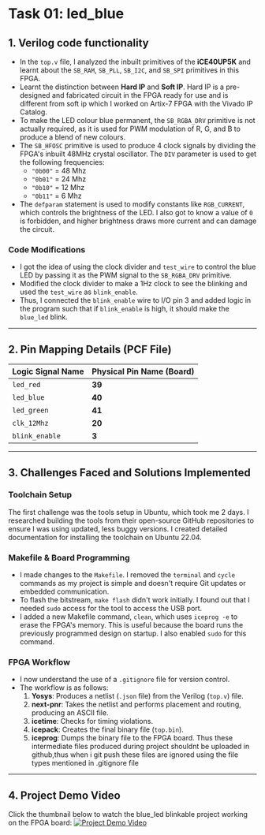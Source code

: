 # Task 01: led_blue

## 1. Verilog code functionality

* In the `top.v` file, I analyzed the inbuilt primitives of the **iCE40UP5K** and learnt about the `SB_RAM`, `SB_PLL`, `SB_I2C`, and `SB_SPI` primitives in this FPGA.
* Learnt the distinction between **Hard IP** and **Soft IP**. Hard IP is a pre-designed and fabricated circuit in the FPGA ready for use and is different from soft ip which I worked on Artix-7 FPGA with the Vivado IP Catalog.
* To make the LED colour blue permanent, the `SB_RGBA_DRV` primitive is not actually required, as it is used for PWM modulation of R, G, and B to produce a blend of new colours.
* The `SB_HFOSC` primitive is used to produce 4 clock signals by dividing the FPGA's inbuilt 48MHz crystal oscillator. The `DIV` parameter is used to get the following frequencies:
    * `"0b00"` = 48 Mhz
    * `"0b01"` = 24 Mhz
    * `"0b10"` = 12 Mhz
    * `"0b11"` = 6 Mhz
* The `defparam` statement is used to modify constants like `RGB_CURRENT`, which controls the brightness of the LED. I also got to know a value of `0` is forbidden, and higher brightness draws more current and can damage the circuit.

### Code Modifications
* I got the idea of using the clock divider and `test_wire` to control the blue LED by passing it as the PWM signal to the `SB_RGBA_DRV` primitive.
* Modified the clock divider to make a 1Hz clock to see the blinking and used the `test_wire` as `blink_enable`.
* Thus, I connected the `blink_enable` wire to I/O pin 3 and added logic in the program such that if `blink_enable` is high, it should make the `blue_led` blink.

---

## 2. Pin Mapping Details (PCF File)

| Logic Signal Name | Physical Pin Name (Board) |
| :---------------- | :------------------------ |
| `led_red`         | **39** |
| `led_blue`        | **40** |
| `led_green`       | **41** |
| `clk_12Mhz`       | **20** |
| `blink_enable`    | **3** |

---

## 3. Challenges Faced and Solutions Implemented

### Toolchain Setup
The first challenge was the tools setup in Ubuntu, which took me 2 days. I researched building the tools from their open-source GitHub repositories to ensure I was using updated, less buggy versions. I created detailed documentation for installing the toolchain on Ubuntu 22.04.

### Makefile & Board Programming
* I made changes to the `Makefile`. I removed the `terminal` and `cycle` commands as my project is simple and doesn't require Git updates or embedded communication.
* To flash the bitstream, `make flash` didn't work initially. I found out that I needed `sudo` access for the tool to access the USB port.
* I added a new Makefile command, `clean`, which uses `iceprog -e` to erase the FPGA's memory. This is useful because the board runs the previously programmed design on startup. I also enabled `sudo` for this command.

### FPGA Workflow
* I now understand the use of a `.gitignore` file for version control.
* The workflow is as follows:
    1.  **Yosys**: Produces a netlist (`.json` file) from the Verilog (`top.v`) file.
    2.  **next-pnr**: Takes the netlist and performs placement and routing, producing an ASCII file.
    3.  **icetime**: Checks for timing violations.
    4.  **icepack**: Creates the final binary file (`top.bin`).
    5.  **iceprog**: Dumps the binary file to the FPGA board.
Thus these intermediate files produced during project shouldnt be uploaded in github,thus when i git push these files are ignored using the file types mentioned in .gitignore file
---

## 4. Project Demo Video

Click the thumbnail below to watch the blue_led blinkable project working on the FPGA board:
[![Project Demo Video](https://img.youtube.com/vi/CM47eBt_PD8/0.jpg)](https://www.youtube.com/watch?v=CM47eBt_PD8 "Project Demo Video")
